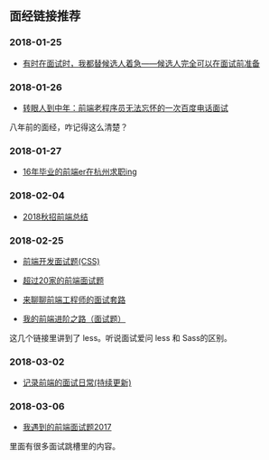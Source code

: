 ## 面经链接推荐

### 2018-01-25



- [有时在面试时，我都替候选人着急——候选人完全可以在面试前准备](https://www.cnblogs.com/JavaArchitect/p/8353578.html)

### 2018-01-26

- [转眼人到中年：前端老程序员无法忘怀的一次百度电话面试](https://www.cnblogs.com/chyingp/p/a-telephone-interview-long-age.html)

八年前的面经，咋记得这么清楚？


### 2018-01-27

- [16年毕业的前端er在杭州求职ing](https://www.cnblogs.com/qianduantuanzhang/archive/2018/01/27/8365670.html)


### 2018-02-04

- [2018秋招前端总结](https://www.cnblogs.com/Mr-stockings/archive/2018/02/02/8407295.html)




### 2018-02-25

- [前端开发面试题(CSS)](http://www.bijishequ.com/detail/379621)

- [超过20家的前端面试题](https://www.jianshu.com/p/8b68f4df749e)


- [来聊聊前端工程师的面试套路](https://baijiahao.baidu.com/s?id=1570338146494165&wfr=spider&for=pc)

- [我的前端进阶之路（面试题）](https://www.cnblogs.com/libin-1/p/6864344.html)

这几个链接里讲到了 less。听说面试爱问 less 和 Sass的区别。





### 2018-03-02

- [记录前端的面试日常(持续更新)](https://www.cnblogs.com/fangdongdemao/p/8492563.html)



### 2018-03-06

- [我遇到的前端面试题2017](https://segmentfault.com/a/1190000011091907)


里面有很多面试跳槽里的内容。








